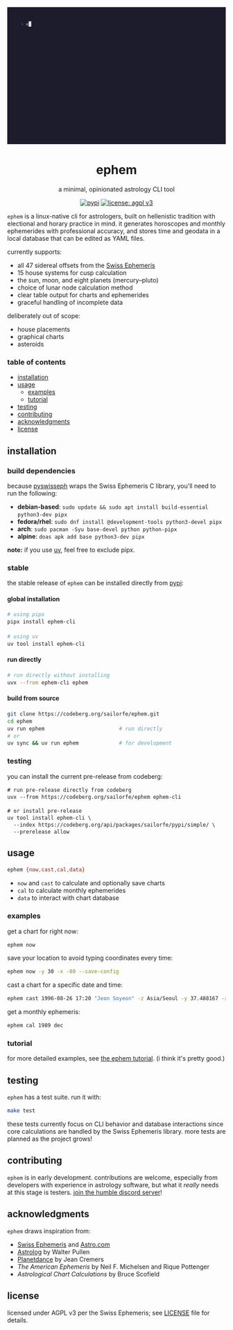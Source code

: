 <div align="center">

<img src="./assets/vhs.gif">

# ephem

a minimal, opinionated astrology CLI tool

[![pypi](https://img.shields.io/pypi/v/ephem-cli.svg)](https://pypi.org/project/ephem-cli/) [![license: agpl v3](https://img.shields.io/badge/license-agpl--3-blue.svg)](./LICENSE)

</div>


`ephem` is a linux-native cli for astrologers, built on hellenistic tradition with electional and horary practice in mind. it generates horoscopes and monthly ephemerides with professional accuracy, and stores time and geodata in a local database that can be edited as YAML files.

currently supports:
- all 47 sidereal offsets from the [Swiss Ephemeris](https://www.astro.com/swisseph/swephprg.htm)
- 15 house systems for cusp calculation
- the sun, moon, and eight planets (mercury–pluto)
- choice of lunar node calculation method
- clear table output for charts and ephemerides
- graceful handling of incomplete data

deliberately out of scope:
- house placements
- graphical charts
- asteroids

### table of contents

- [installation](#installation)
- [usage](#usage)
    * [examples](#examples)
    * [tutorial](#tutorial)
- [testing](#testing)
- [contributing](#contributing)
- [acknowledgments](#acknowledgments)
- [license](#license)

<a name="installation"></a>
## installation

### build dependencies

because [pyswisseph](https://github.com/astrorigin/pyswisseph) wraps the Swiss Ephemeris C library, you'll need to run the following:

- **debian-based**: `sudo update && sudo apt install build-essential python3-dev pipx`
- **fedora/rhel**: `sudo dnf install @development-tools python3-devel pipx`
- **arch**: `sudo pacman -Syu base-devel python python-pipx`
- **alpine**: `doas apk add base python3-dev pipx`

**note:** if you use [uv](https://astral.sh/uv), feel free to exclude pipx.

### stable

the stable release of `ephem` can be installed directly from [pypi](https://pypi.org/project/ephem-cli):

#### global installation
```sh
# using pipx
pipx install ephem-cli

# using uv
uv tool install ephem-cli
```

#### run directly
```sh
# run directly without installing
uvx --from ephem-cli ephem
```

#### build from source
```sh
git clone https://codeberg.org/sailorfe/ephem.git
cd ephem
uv run ephem                        # run directly
# or
uv sync && uv run ephem             # for development
```

### testing

you can install the current pre-release from codeberg:

```
# run pre-release directly from codeberg
uvx --from https://codeberg.org/sailorfe/ephem ephem-cli

# or install pre-release
uv tool install ephem-cli \
  --index https://codeberg.org/api/packages/sailorfe/pypi/simple/ \
  --prerelease allow
```

<a name="usage"></a>
## usage

```sh
ephem {now,cast,cal,data}
```

- `now` and `cast` to calculate and optionally save charts
- `cal` to calculate monthly ephemerides
- `data` to interact with chart database

<a name="examples"></a>
### examples

get a chart for right now:
```sh
ephem now
```

save your location to avoid typing coordinates every time:
```sh
ephem now -y 30 -x -80 --save-config
```

cast a chart for a specific date and time:
```sh
ephem cast 1996-08-26 17:20 "Jeon Soyeon" -z Asia/Seoul -y 37.488167 -x 127.085472
```

get a monthly ephemeris:
```sh
ephem cal 1989 dec
```

<a name="tutorial"></a>
### tutorial

for more detailed examples, see [the ephem tutorial](https://sailorfe.codeberg.page/ephem). (i think it's pretty good.)

<a name="testing"></a>
## testing

`ephem` has a test suite. run it with:

```sh
make test
```

these tests currently focus on CLI behavior and database interactions since core calculations are handled by the Swiss Ephemeris library. more tests are planned as the project grows!

<a name="contributing"></a>
## contributing

`ephem` is in early development. contributions are welcome, especially from developers with experience in astrology software, but what it *really* needs at this stage is testers. [join the humble discord server](https://discord.gg/b3vA5ZhSu2)!

<a name="acknowledgments"></a>
## acknowledgments

`ephem` draws inspiration from:

- [Swiss Ephemeris](https://www.astro.com/swisseph/swephinfo_e.htm) and [Astro.com](https://www.astro.com/horoscope)
- [Astrolog](https://astrolog.org/astrolog.html) by Walter Pullen
- [Planetdance](http://www.jcremers.com/Home.html) by Jean Cremers
- *The American Ephemeris* by Neil F. Michelsen and Rique Pottenger
- *Astrological Chart Calculations* by Bruce Scofield

<a name="license"></a>
## license

licensed under AGPL v3 per the Swiss Ephemeris; see [LICENSE](./LICENSE) file for details.
